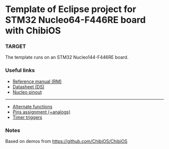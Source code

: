# Template of Eclipse project for STM32 Nucleo64-F446RE board with ChibiOS

### TARGET

The template runs on an STM32 Nucleo144-F446RE board.

### Useful links

* [Reference manual (RM)](https://www.st.com/content/ccc/resource/technical/document/reference_manual/4d/ed/bc/89/b5/70/40/dc/DM00135183.pdf/files/DM00135183.pdf/jcr:content/translations/en.DM00135183.pdf)
* [Datasheet (DS)](https://www.st.com/resource/en/datasheet/stm32f446re.pdf)
* [Nucleo pinout](https://os.mbed.com/platforms/ST-Nucleo-F446RE/)
---
* [Alternate functions](https://www.st.com/resource/en/datasheet/stm32f446re.pdf#page=59)
* [Pins assignment (+analogs)](https://www.st.com/resource/en/datasheet/stm32f446re.pdf#page=46)
* [Timer triggers](https://www.st.com/content/ccc/resource/technical/document/reference_manual/4d/ed/bc/89/b5/70/40/dc/DM00135183.pdf/files/DM00135183.pdf/jcr:content/translations/en.DM00135183.pdf#page=367)


### Notes

Based on demos from https://github.com/ChibiOS/ChibiOS
